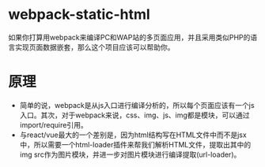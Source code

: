 # webpack-static-html

如果你打算用webpack来编译PC和WAP站的多页面应用，并且采用类似PHP的语言实现页面数据嵌套，那么这个项目应该可以帮助你。

# 原理

* 简单的说，webpack是从js入口进行编译分析的，所以每个页面应该有一个js入口。其次，对于webpack来说，css、img、js、img都是模块，可以通过import/require引用。
* 与react/vue最大的一个差别是，因为html结构写在HTML文件中而不是jsx中，所以需要一个html-loader插件来帮我们解析HTML文件，提取出其中的img src作为图片模块，并进一步对图片模块进行编译提取(url-loader)。
